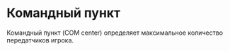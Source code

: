 # Командный пункт

Командный пункт (COM center) определяет максимальное количество передатчиков игрока.
